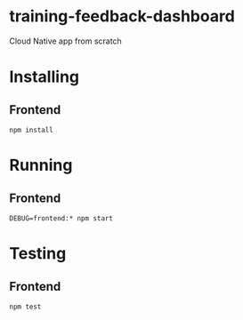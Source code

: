 # training-feedback-dashboard
Cloud Native app from scratch

# Installing

## Frontend

```
npm install
```

# Running

## Frontend

```
DEBUG=frontend:* npm start
```

# Testing

## Frontend

```
npm test
```